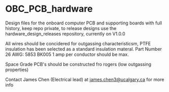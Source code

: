 # OBC_PCB_hardware
Design files for the onboard computer PCB and supporting boards with full history, keep repo private, to release designs use the hardware_design_releases repository, currently on V1.0.0

All wires should be concidered for outgassing characteristicsm, PTFE insulation has been selected as a standard insulation materal. Part Number 26 AWG: 5853 BK005
1 amp per conductor should be max. 

Space Grade PCB's should be constructed fro rogers (low outgassing properties)

Contact James Chen (Electrical lead) at james.chen3@ucalgary.ca for more info
